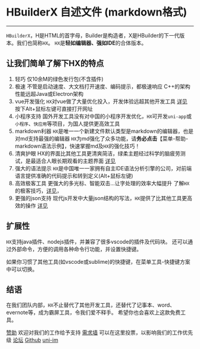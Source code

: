 # HBuilderX 自述文件 (markdown格式)
***************************************

`HBuilderX`，H是HTML的首字母，Builder是构造者，X是HBuilder的下一代版本。我们也简称`HX`。
`HX`是**轻如编辑器、强如IDE**的合体版本。

## 让我们简单了解下HX的特点
1. 轻巧
	仅10余M的绿色发行包(不含插件)
2. 极速
	不管是启动速度、大文档打开速度、编码提示，都极速响应
	C++的架构性能远超Java或Electron架构
3. vue开发强化
	`HX`对vue做了大量优化投入，开发体验远超其他开发工具
	[详见](https://hx.dcloud.net.cn/Tutorial/Language/vue) 按下Alt+鼠标左键可直接打开网址
4. 小程序支持
	国外开发工具没有对中国的小程序开发优化，`HX`可开发`uni-app`或`小程序`、`快应用`等项目，为国人提供更高效工具
5. markdown利器
	`HX`是唯一一个新建文件默认类型是markdown的编辑器，也是对md支持最强的编辑器
	`HX`为md强化了众多功能，请**务必点击**【菜单-帮助-markdown语法示例】，快速掌握md及`HX`的强化技巧！
6. 清爽护眼
	HX的界面比其他工具更清爽简洁，绿柔主题经过科学的脑疲劳测试，是最适合人眼长期观看的主题界面
	[详见](https://hx.dcloud.net.cn/Tutorial/Other/health)
7. 强大的语法提示
	`HX`是中国唯一一家拥有自主IDE语法分析引擎的公司，对前端语言提供准确的代码提示和转到定义(Alt+鼠标左键)
8. 高效极客工具
	更强大的多光标、智能双击...让字处理的效率大幅提升
	了解`HX`的极客技巧，[详见](https://hx.dcloud.net.cn/Tutorial/UserGuide/skill)，
9. 更强的json支持
	现代js开发中大量json结构的写法，`HX`提供了比其他工具更高效的操作
	[详见](https://hx.dcloud.net.cn/Tutorial/Language/json)


## 扩展性
`HX`支持java插件、nodejs插件，并兼容了很多vscode的插件及代码块。
还可以通过外部命令，方便的调用各种命令行功能，并设置快捷键。

如果你习惯了其他工具(如vscode或sublime)的快捷键，在菜单工具-快捷键方案中可以切换。

## 结语
在我们团队内部，`HX`不止替代了其他开发工具，还替代了记事本、word、evernote等，成为霸屏工具，令我们爱不释手。
希望你也会喜欢上这款免费工具。

[赞助](https://dev.dcloud.net.cn/sponsor/) 欢迎对我们的工作给予支持
[需求墙](https://dev.dcloud.net.cn/wish/) 可以在这里投票，以影响我们的工作优先级
[论坛](https://ask.dcloud.net.cn/explore/)
[Github](https://github.com/dcloudio/HBuilderX)
[uni-im](https://im.dcloud.net.cn/#/?joinGroup=677366d82fe5bae6371cbbd9)
